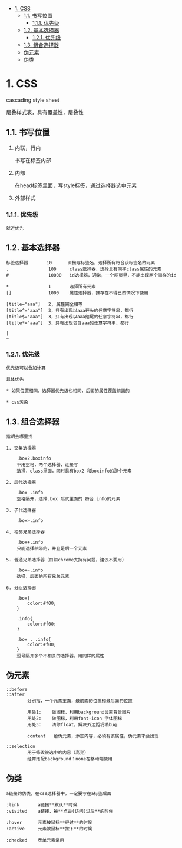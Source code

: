 <!-- TOC -->

- [1. CSS](#1-css)
    - [1.1. 书写位置](#11-书写位置)
        - [1.1.1. 优先级](#111-优先级)
    - [1.2. 基本选择器](#12-基本选择器)
        - [1.2.1. 优先级](#121-优先级)
    - [1.3. 组合选择器](#13-组合选择器)
    - [伪元素](#伪元素)
    - [伪类](#伪类)

<!-- /TOC -->
# 1. CSS

cascading style sheet

层叠样式表，具有覆盖性，层叠性

## 1.1. 书写位置

1. 内联，行内

    书写在标签内部

2. 内部

    在head标签里面，写style标签，通过选择器选中元素

3. 外部样式

### 1.1.1. 优先级

    就近优先

## 1.2. 基本选择器

    标签选择器       10      直接写标签名，选择所有符合该标签名的元素    
    .               100     class选择器，选择具有同样class属性的元素
    #               10000   id选择器，通常，一个网页里，不能出现两个同样的id
    
    *               1       选择所有元素
    []              1000    属性选择器，推荐在不得已的情况下使用
    
    [title="aaa"]   2, 属性完全相等   
    [title^="aaa"]  3，只有出现以aaa开头的任意字符串，都行   
    [title$="aaa"]  3，只有出现以aaa结尾的任意字符串，都行 
    [title*="aaa"]  3，只有出现包含aaa的任意字符串，都行 

    |
    ~
    
### 1.2.1. 优先级

    优先级可以叠加计算

    具体优先

    * 如果位置相同，选择器优先级也相同，后面的属性覆盖前面的

    * css污染

## 1.3. 组合选择器

    指明去哪里找

    1. 交集选择器

        .box2.boxinfo
        不用空格，两个选择器，连接写
        选择，class里面，同时具有box2 和boxinfo的那个元素

    2. 后代选择器

        .box .info
        空格隔开，选择.box 后代里面的 符合.info的元素
    
    3. 子代选择器

        .box>.info

    4. 相邻兄弟选择器

        .box+.info
        只能选择相邻的，并且是后一个元素

    5. 普通兄弟选择器（目前chrome支持有问题，建议不要用）

        .box~.info
        选择，后面的所有兄弟元素

    6. 分组选择器

        .box{
            color:#f00;
        }
        
        .info{
            color:#f00;
        }

        .box , .info{
            color:#f00;
        }
        逗号隔开多个不相关的选择器，用同样的属性

## 伪元素

<!-- 注释：我们常说的html标签，也可以称之为元素，节点，容器 -->

    ::before 
    ::after
            分别指，一个元素里面，最前面的位置和最后面的位置

            用处1:    做图标，利用background设置背景图片
            用处2:    做图标，利用font-icon 字体图标
            用处3:    清除float，解决外边距坍塌bug

            content   给伪元素，添加内容，必须有该属性，伪元素才会出现

    ::selection
            用于修改被选中的内容（高亮）
            经常搭配background：none在移动端使用
    
## 伪类

    a链接的伪类，在css选择器中，一定要写在a标签后面

    :link       a链接**默认**时候
    :visited    a链接，被**点击(访问)过后**的时候

    :hover      元素被鼠标**经过**的时候
    :active     元素被鼠标**按下**的时候

    :checked    表单元素常用